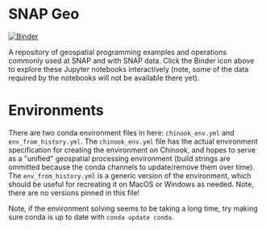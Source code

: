 # SNAP Geo

[![Binder](https://mybinder.org/badge_logo.svg)](https://mybinder.org/v2/gh/ua-snap/snap-geo/HEAD)

A repository of geospatial programming examples and operations commonly used at SNAP and with SNAP data. Click the Binder icon above to explore these Jupyter notebooks interactively (note, some of the data required by the notebooks will not be available there yet).

# Environments

There are two conda environment files in here: `chinook_env.yml` and `env_from_history.yml`. The `chinook_env.yml` file has the actual environment specification for creating the environment on Chinook, and hopes to serve as a "unified" geospatial processing environment (build strings are ommitted because the conda channels to update/remove them over time). The `env_from_history.yml` is a generic version of the environment, which should be useful for recreating it on MacOS or Windows as needed. Note, there are no versions pinned in this file! 

Note, if the environment solving seems to be taking a long time, try making sure conda is up to date with `conda update conda`. 
